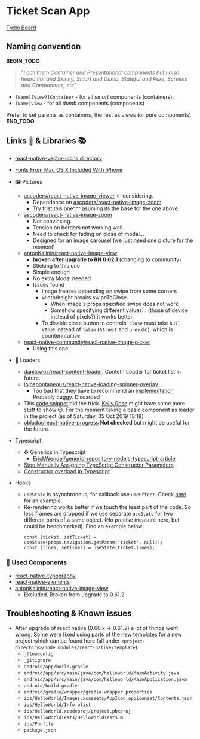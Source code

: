 # Ticket Scan App

[Trello Board](https://trello.com/b/aBXyLQaO/ticketscan)

## Naming convention

**BEGIN_TODO**
> _"I call them Container and Presentational components but I also heard Fat and Skinny, Smart and Dumb, Stateful and Pure, Screens and Components, etc"_

- `[Name][View?]Container` - for all _smart_ components (containers).
- `[Name]View` - for all _dumb_ components (components)

Prefer to set parents as containers, the rest as views (or pure components)
**END_TODO**

## Links 🔗 & Libraries 📚

- [react-native-vector-icons directory](https://oblador.github.io/react-native-vector-icons/)
- [Fonts From Mac OS X Included With iPhone](https://daringfireball.net/misc/2007/07/iphone-osx-fonts)

- 🖼 Pictures
  - [ascoders/react-native-image-viewer](https://github.com/ascoders/react-native-image-viewer#readme) <- considering.
    - Dependance on [ascoders/react-native-image-zoom](https://github.com/ascoders/react-native-image-zoom)
    - Try frist this one^^^ asuming its the base for the one above.
  - [ascoders/react-native-image-zoom](https://github.com/ascoders/react-native-image-zoom)
    - Not convincing.
    - Tension on borders not working well.
    - Need to check for fading on close of modal...
    - Designed for an image carousel (we just need one picture for the moment)
  - [antonKalinin/react-native-image-view](https://github.com/antonKalinin/react-native-image-view)
    - **broken after upgrade to RN 0.62.1** (changing to community)
    - Sticking to this one
    - Simple enough
    - No extra Modal needed
    - Issues found
      - Image freezes depending on swipe from some corners
      - width/height breaks swipeToClose
        - When image's props specified swipe does not work
        - Somehow specifying different values... (those of device instead of pixels?) it works better.
      - To disable close button in controls, `close` must take `null` value instead of `false` (as `next` and `prev` do), which is counterintuitive.
  - [react-native-community/react-native-image-picker](https://github.com/react-native-community/react-native-image-picker)
    - Using this one.
- 🔋 Loaders
  - [danilowoz/react-content-loader](https://github.com/danilowoz/react-content-loader). Contetn Loader for ticket list in future.
  - [joinspontaneous/react-native-loading-spinner-overlay](https://github.com/joinspontaneous/react-native-loading-spinner-overlay)
    - Too bad that they have to recommend an [implementation](https://github.com/joinspontaneous/react-native-loading-spinner-overlay#recommended-implementation) Probably buggy. Discarded
  - This [code snippet](https://medium.com/@kelleyannerose/react-native-activityindicator-for-a-quick-easy-loading-animation-593c06c044dc) did the trick. [Kelly Rose](https://medium.com/@kelleyannerose) might have some more stuff to show 😏. For the moment taking a basic component as loader in the project (as of Saturday, 05 Oct 2019 18:18)
  - [oblador/react-native-progress](https://github.com/oblador/react-native-progress) **Not checked** but might be useful for the future.

- Typescript
  - ♻️ Generics in Typescript
    - [ErickWendel/generic-repository-nodejs-typescript-article](https://github.com/ErickWendel/generic-repository-nodejs-typescript-article)
  - [Stop Manually Assigning TypeScript Constructor Parameters](https://www.stevefenton.co.uk/2013/04/stop-manually-assigning-typescript-constructor-parameters/)
  - [Constructor overload in Typescript](https://stackoverflow.com/questions/12702548/constructor-overload-in-typescript)

- Hooks
  - `useState` is asynchronous, for callback use `useEffect`. Check [here](https://www.robinwieruch.de/react-usestate-callback) for an example.
  - Re-rendering works better if we touch the least part of the code. So less frames are dropped if we use separate `useState` for two different parts of a same object. (No precise measure here, but could be benchmarked).
  Find an example below:
    ```
    const [ticket, setTicket] = useState(props.navigation.getParam('ticket', null));
    const [lines, setlines] = useState(ticket.lines);
    ```

### 🧩 Used Components

- [react-native-typography](https://github.com/hectahertz/react-native-typography)
- [react-native-elements](https://react-native-training.github.io/react-native-elements/)
- [antonKalinin/react-native-image-view](https://github.com/antonKalinin/react-native-image-view)
  - Excluded. Broken from upgrade to 0.61.2

## Troubleshooting & Known issues

- After upgrade of react native (0.60.x -> 0.61.2) a lot of things went wrong.
Some were fixed using parts of the new templates for a new project which can be found here (all under `<project-directory>/node_modules/react-native/template`)
  - `_flowconfig`
  - `_gitignore`
  - `android/app/build.gradle`
  - `android/app/src/main/java/com/helloworld/MainActivity.java`
  - `android/app/src/main/java/com/helloworld/MainApplication.java`
  - `android/build.gradle`
  - `android/gradle/wrapper/gradle-wrapper.properties`
  - `ios/HelloWorld/Images.xcassets/AppIcon.appiconset/Contents.json`
  - `ios/HelloWorld/Info.plist`
  - `ios/HelloWorld.xcodeproj/project.pbxproj`
  - `ios/HelloWorldTests/HelloWorldTests.m`
  - `ios/Podfile`
  - `package.json`

